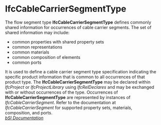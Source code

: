 IfcCableCarrierSegmentType
==========================
The flow segment type **IfcCableCarrierSegmentType** defines commonly shared
information for occurrences of cable carrier segments. The set of shared
information may include:  
  
* common properties with shared property sets  
* common representations  
* common materials  
* common composition of elements  
* common ports  
  
It is used to define a cable carrier segment type specification indicating the
specific product information that is common to all occurrences of that product
type. The **IfcCableCarrierSegmentType** may be declared within _IfcProject_
or _IfcProjectLibrary_ using _IfcRelDeclares_ and may be exchanged with or
without occurrences of the type. Occurrences of **IfcCableCarrierSegmentType**
are represented by instances of _IfcCableCarrierSegment_. Refer to the
documentation at _IfcCableCarrierSegment_ for supported property sets,
materials, composition, and ports.  
[ _bSI
Documentation_](https://standards.buildingsmart.org/IFC/DEV/IFC4_2/FINAL/HTML/schema/ifcelectricaldomain/lexical/ifccablecarriersegmenttype.htm)


